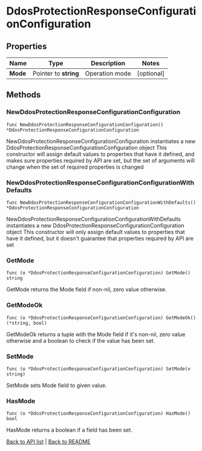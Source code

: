 # DdosProtectionResponseConfigurationConfiguration

## Properties

Name | Type | Description | Notes
------------ | ------------- | ------------- | -------------
**Mode** | Pointer to **string** | Operation mode | [optional] 

## Methods

### NewDdosProtectionResponseConfigurationConfiguration

`func NewDdosProtectionResponseConfigurationConfiguration() *DdosProtectionResponseConfigurationConfiguration`

NewDdosProtectionResponseConfigurationConfiguration instantiates a new DdosProtectionResponseConfigurationConfiguration object
This constructor will assign default values to properties that have it defined,
and makes sure properties required by API are set, but the set of arguments
will change when the set of required properties is changed

### NewDdosProtectionResponseConfigurationConfigurationWithDefaults

`func NewDdosProtectionResponseConfigurationConfigurationWithDefaults() *DdosProtectionResponseConfigurationConfiguration`

NewDdosProtectionResponseConfigurationConfigurationWithDefaults instantiates a new DdosProtectionResponseConfigurationConfiguration object
This constructor will only assign default values to properties that have it defined,
but it doesn't guarantee that properties required by API are set

### GetMode

`func (o *DdosProtectionResponseConfigurationConfiguration) GetMode() string`

GetMode returns the Mode field if non-nil, zero value otherwise.

### GetModeOk

`func (o *DdosProtectionResponseConfigurationConfiguration) GetModeOk() (*string, bool)`

GetModeOk returns a tuple with the Mode field if it's non-nil, zero value otherwise
and a boolean to check if the value has been set.

### SetMode

`func (o *DdosProtectionResponseConfigurationConfiguration) SetMode(v string)`

SetMode sets Mode field to given value.

### HasMode

`func (o *DdosProtectionResponseConfigurationConfiguration) HasMode() bool`

HasMode returns a boolean if a field has been set.


[Back to API list](../README.md#documentation-for-api-endpoints) | [Back to README](../README.md)


